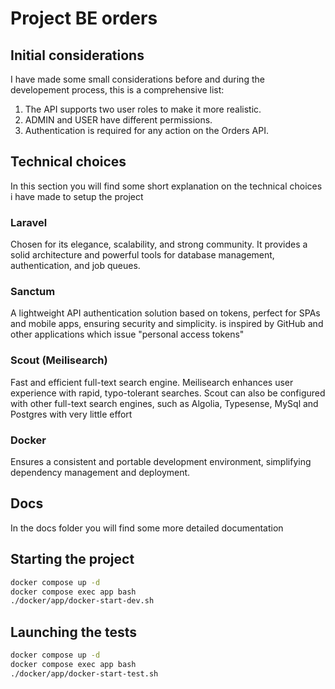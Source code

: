 # Project BE orders

## Initial considerations

I have made some small considerations before and during the developement process, this is a comprehensive list:

1. The API supports two user roles to make it more realistic.
2. ADMIN and USER have different permissions.
3. Authentication is required for any action on the Orders API.

## Technical choices

In this section you will find some short explanation on the technical choices i have made to setup the project

### Laravel

Chosen for its elegance, scalability, and strong community. It provides a solid architecture and powerful tools for database management, authentication, and job queues.

### Sanctum

A lightweight API authentication solution based on tokens, perfect for SPAs and mobile apps, ensuring security and simplicity.
is inspired by GitHub and other applications which issue "personal access tokens"

### Scout (Meilisearch)

Fast and efficient full-text search engine. Meilisearch enhances user experience with rapid, typo-tolerant searches.
Scout can also be configured with other full-text search engines, such as Algolia, Typesense, MySql and Postgres with very little effort

### Docker

Ensures a consistent and portable development environment, simplifying dependency management and deployment.

## Docs

In the docs folder you will find some more detailed documentation

## Starting the project

```bash
docker compose up -d
docker compose exec app bash
./docker/app/docker-start-dev.sh
```

## Launching the tests

```bash
docker compose up -d
docker compose exec app bash
./docker/app/docker-start-test.sh
```

